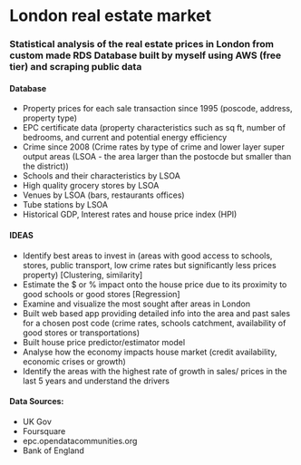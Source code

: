 # London real estate market

### Statistical analysis of the real estate prices in London from custom made RDS Database built by myself using AWS (free tier) and scraping public data

#### Database 
 - Property prices for each sale transaction since 1995 (poscode, address, property type)
 - EPC certificate data (property characteristics such as sq ft, number of bedrooms, and current and potential energy efficiency 
 - Crime since 2008 (Crime rates by type of crime and lower layer super output areas (LSOA - the area larger than the postocde but smaller than the district))
 - Schools and their characteristics by LSOA
 - High quality grocery stores by LSOA
 - Venues by LSOA (bars, restaurants offices)
 - Tube stations by LSOA
 - Historical GDP, Interest rates and house price index (HPI) 
 
 
#### IDEAS
- Identify best areas to invest in (areas with good access to schools, stores, public transport, low crime rates but significantly less prices property) [Clustering, similarity]
- Estimate the $ or % impact onto the house price due to its proximity to good schools or good stores [Regression]
- Examine and visualize the most sought after areas in London
- Built web based app providing detailed info into the area and past sales for a chosen post code (crime rates, schools catchment, availability of good stores or transportations)
- Built house price predictor/estimator model 
- Analyse how the economy impacts house market (credit availability, economic crises or growth)
- Identify the areas with the highest rate of growth in sales/ prices in the last 5 years and understand the drivers 
 
 
#### Data Sources:
- UK Gov
- Foursquare
- epc.opendatacommunities.org
- Bank of England
